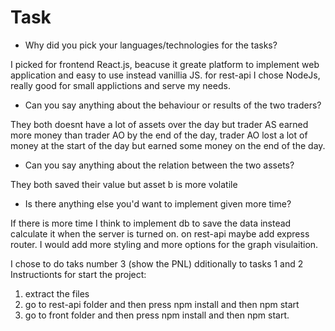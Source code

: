 # Task

* Why did you pick your languages/technologies for the tasks?

I picked for frontend React.js, beacuse it greate platform to implement web application and easy to use instead vanillia JS.
for rest-api I chose NodeJs, really good for small applictions and serve my needs.
* Can you say anything about the behaviour or results of the two traders?

They both doesnt have a lot of assets over the day but trader AS earned more money than trader AO by the end of the day, trader AO lost a lot of money at the start of the day but earned some money on the end of the day.
* Can you say anything about the relation between the two assets?

They both saved their value but asset b is more volatile
* Is there anything else you'd want to implement given more time?

If there is more time I think to implement db to save the data instead calculate it when the server is turned on.
on rest-api maybe add express router.
I would add more styling and more options for the graph visulaition.

I chose to do taks number 3 (show the PNL) dditionally to tasks 1 and 2
Instructionts for start the project:
1. extract the files
2. go to rest-api folder and then press npm install and then npm start
3. go to front folder and then press npm install and then npm start.
